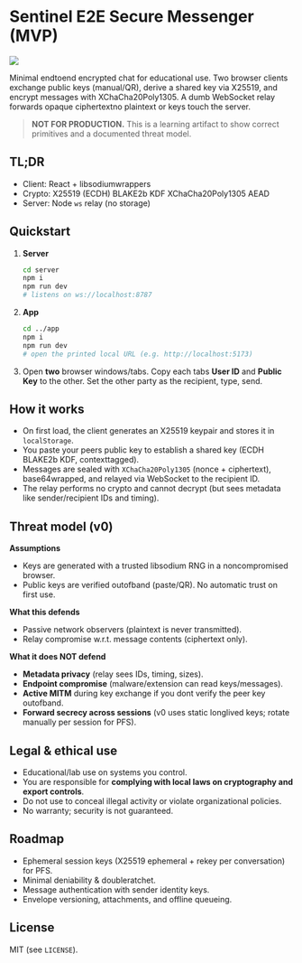 ﻿# Sentinel  E2E Secure Messenger (MVP)

 ![](https://i.imgur.com/7VgDOAZ.png)

Minimal endtoend encrypted chat for educational use. Two browser clients exchange public keys (manual/QR), derive a shared key via X25519, and encrypt messages with XChaCha20Poly1305. A dumb WebSocket relay forwards opaque ciphertextno plaintext or keys touch the server.

> **NOT FOR PRODUCTION.** This is a learning artifact to show correct primitives and a documented threat model.

## TL;DR
- Client: React + libsodiumwrappers
- Crypto: X25519 (ECDH)  BLAKE2b KDF  XChaCha20Poly1305 AEAD
- Server: Node `ws` relay (no storage)

## Quickstart
1. **Server**
   ```bash
   cd server
   npm i
   npm run dev
   # listens on ws://localhost:8787
   ```
2. **App**
   ```bash
   cd ../app
   npm i
   npm run dev
   # open the printed local URL (e.g. http://localhost:5173)
   ```
3. Open **two** browser windows/tabs. Copy each tabs **User ID** and **Public Key** to the other. Set the other party as the recipient, type, send.

## How it works
- On first load, the client generates an X25519 keypair and stores it in `localStorage`.
- You paste your peers public key to establish a shared key (ECDH  BLAKE2b KDF, contexttagged).
- Messages are sealed with `XChaCha20Poly1305` (nonce + ciphertext), base64wrapped, and relayed via WebSocket to the recipient ID.
- The relay performs no crypto and cannot decrypt (but sees metadata like sender/recipient IDs and timing).

## Threat model (v0)
**Assumptions**
- Keys are generated with a trusted libsodium RNG in a noncompromised browser.
- Public keys are verified outofband (paste/QR). No automatic trust on first use.

**What this defends**
- Passive network observers (plaintext is never transmitted).
- Relay compromise w.r.t. message contents (ciphertext only).

**What it does NOT defend**
- **Metadata privacy** (relay sees IDs, timing, sizes).
- **Endpoint compromise** (malware/extension can read keys/messages).
- **Active MITM** during key exchange if you dont verify the peer key outofband.
- **Forward secrecy across sessions** (v0 uses static longlived keys; rotate manually per session for PFS).

## Legal & ethical use
- Educational/lab use on systems you control.
- You are responsible for **complying with local laws on cryptography and export controls**.
- Do not use to conceal illegal activity or violate organizational policies.
- No warranty; security is not guaranteed.

## Roadmap
- Ephemeral session keys (X25519 ephemeral + rekey per conversation) for PFS.
- Minimal deniability & doubleratchet.
- Message authentication with sender identity keys.
- Envelope versioning, attachments, and offline queueing.

## License
MIT (see `LICENSE`).
